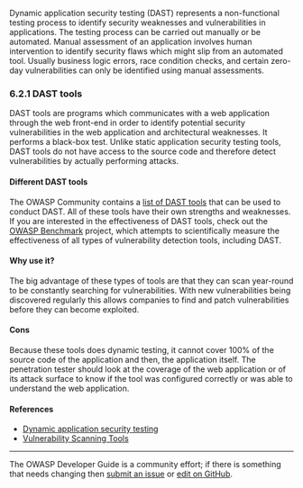 Dynamic application security testing (DAST) represents a non-functional testing process to identify security weaknesses and
vulnerabilities in applications. The testing process can be carried out manually or be automated. Manual assessment of an
application involves human intervention to identify security flaws which might slip from an automated tool. Usually
business logic errors, race condition checks, and certain zero-day vulnerabilities can only be identified using manual
assessments.

### 6.2.1 DAST tools

DAST tools are programs which communicates with a web application through the web front-end in order to identify potential
security vulnerabilities in the web application and architectural weaknesses. It performs a black-box test. Unlike static
application security testing tools, DAST tools do not have access to the source code and therefore detect vulnerabilities
by actually performing attacks.

#### Different DAST tools

The OWASP Community contains a [list of DAST tools][dast] that can be used to conduct DAST.
All of these tools have their own strengths and weaknesses.
If you are interested in the effectiveness of DAST tools, check out the [OWASP Benchmark][benchmark] project,
which attempts to scientifically measure the effectiveness of all types of
vulnerability detection tools, including DAST.

#### Why use it?

The big advantage of these types of tools are that they can scan year-round to be constantly searching for vulnerabilities.
With new vulnerabilities being discovered regularly this allows companies to find and patch vulnerabilities before they
can become exploited.

#### Cons

Because these tools does dynamic testing, it cannot cover 100% of the source code of the application and then, the
application itself. The penetration tester should look at the coverage of the web application or of its attack surface to
know if the tool was configured correctly or was able to understand the web application.

#### References

* [Dynamic application security testing][wikipedia]
* [Vulnerability Scanning Tools][dast]

----

The OWASP Developer Guide is a community effort; if there is something that needs changing
then [submit an issue][issue080201] or [edit on GitHub][edit080201].

[benchmark]: https://owasp.org/www-project-benchmark/
[dast]: https://owasp.org/www-community/Vulnerability_Scanning_Tools
[edit080201]: https://github.com/OWASP/DevGuide/blob/main/docs/06-verification/02-tools/01-dast.md
[issue080201]: https://github.com/OWASP/DevGuide/issues/new?labels=content&template=request.md&title=Update:%2006-verification/02-tools/01-dast
[wikipedia]: https://en.wikipedia.org/wiki/Dynamic_application_security_testing
